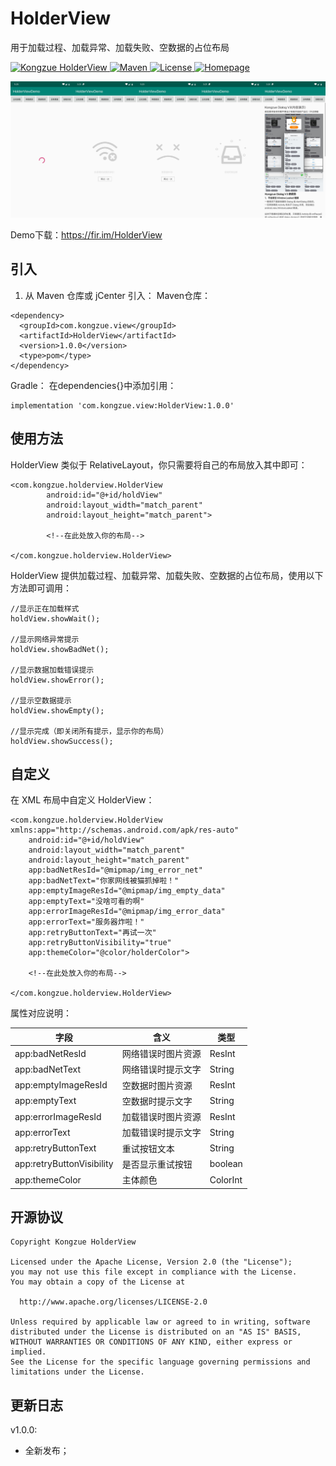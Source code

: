 # HolderView
用于加载过程、加载异常、加载失败、空数据的占位布局

<a href="https://github.com/kongzue/HolderView/">
<img src="https://img.shields.io/badge/HolderView-1.0.0-green.svg" alt="Kongzue HolderView">
</a>
<a href="https://bintray.com/myzchh/maven/HolderView">
<img src="https://img.shields.io/badge/Maven-1.0.0-blue.svg" alt="Maven">
</a>
<a href="http://www.apache.org/licenses/LICENSE-2.0">
<img src="https://img.shields.io/badge/License-Apache%202.0-red.svg" alt="License">
</a>
<a href="http://www.kongzue.com">
<img src="https://img.shields.io/badge/Homepage-Kongzue.com-brightgreen.svg" alt="Homepage">
</a>

![HolderView](https://github.com/kongzue/Res/raw/master/app/src/main/res/mipmap-xxxhdpi/img_holder_view.png)

Demo下载：<https://fir.im/HolderView>

## 引入
1) 从 Maven 仓库或 jCenter 引入：
Maven仓库：
```
<dependency>
  <groupId>com.kongzue.view</groupId>
  <artifactId>HolderView</artifactId>
  <version>1.0.0</version>
  <type>pom</type>
</dependency>
```
Gradle：
在dependencies{}中添加引用：
```
implementation 'com.kongzue.view:HolderView:1.0.0'
```

## 使用方法
HolderView 类似于 RelativeLayout，你只需要将自己的布局放入其中即可：
```
<com.kongzue.holderview.HolderView
        android:id="@+id/holdView"
        android:layout_width="match_parent"
        android:layout_height="match_parent">
        
        <!--在此处放入你的布局-->
        
</com.kongzue.holderview.HolderView>
```

HolderView 提供加载过程、加载异常、加载失败、空数据的占位布局，使用以下方法即可调用：
```
//显示正在加载样式
holdView.showWait();

//显示网络异常提示
holdView.showBadNet();

//显示数据加载错误提示
holdView.showError();

//显示空数据提示
holdView.showEmpty();

//显示完成（即关闭所有提示，显示你的布局）
holdView.showSuccess();
```

## 自定义
在 XML 布局中自定义 HolderView：
```
<com.kongzue.holderview.HolderView xmlns:app="http://schemas.android.com/apk/res-auto"
    android:id="@+id/holdView"
    android:layout_width="match_parent"
    android:layout_height="match_parent"
    app:badNetResId="@mipmap/img_error_net"
    app:badNetText="你家网线被猫抓掉啦！"
    app:emptyImageResId="@mipmap/img_empty_data"
    app:emptyText="没啥可看的啊"
    app:errorImageResId="@mipmap/img_error_data"
    app:errorText="服务器炸啦！"
    app:retryButtonText="再试一次"
    app:retryButtonVisibility="true"
    app:themeColor="@color/holderColor">
        
    <!--在此处放入你的布局-->
    
</com.kongzue.holderview.HolderView>
```

属性对应说明：

字段 | 含义 | 类型
---|---|---
app:badNetResId  | 网络错误时图片资源  | ResInt
app:badNetText  | 网络错误时提示文字  | String
app:emptyImageResId  | 空数据时图片资源  | ResInt
app:emptyText  | 空数据时提示文字  | String
app:errorImageResId  | 加载错误时图片资源  | ResInt
app:errorText  | 加载错误时提示文字  | String
app:retryButtonText  | 重试按钮文本  | String
app:retryButtonVisibility  | 是否显示重试按钮  | boolean
app:themeColor  | 主体颜色  | ColorInt

## 开源协议
```
Copyright Kongzue HolderView

Licensed under the Apache License, Version 2.0 (the "License");
you may not use this file except in compliance with the License.
You may obtain a copy of the License at

  http://www.apache.org/licenses/LICENSE-2.0

Unless required by applicable law or agreed to in writing, software
distributed under the License is distributed on an "AS IS" BASIS,
WITHOUT WARRANTIES OR CONDITIONS OF ANY KIND, either express or implied.
See the License for the specific language governing permissions and
limitations under the License.
```

## 更新日志
v1.0.0:
- 全新发布；